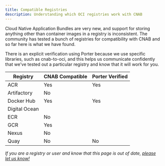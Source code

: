 ```yaml
---
title: Compatible Registries
description: Understanding which OCI registries work with CNAB 
---
```


Cloud Native Application Bundles are very new, and support for storing anything
other than container images in a registry is inconsistent. The community has
tested a bunch of registries for compatibility with CNAB and so far here is what
we have found.

There is an explicit verification using Porter because we use specific libraries,
such as cnab-to-oci, and this helps us communicate confidently that we've tested
out a particular registry and know that it will work for you.

| Registry | CNAB Compatible | Porter Verified |
| -------- | --------------- | ------------- |
| ACR | Yes | Yes |
| Artifactory | No |  |
| Docker Hub | Yes | Yes |
| Digital Ocean |  | |
| ECR | No |  |
| GCR | Yes |  |
| Nexus | No |  |
| Quay | No | No
 
 _If you are a registry or user and know that this page is out of date, [please
 let us know!](https://github.com/deislabs/porter/issues/new)_
 